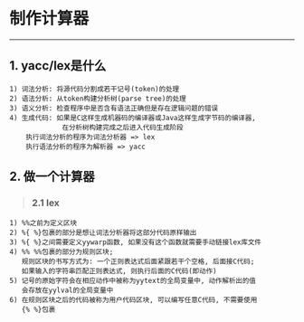 # **制作计算器** #
***


## **1. yacc/lex是什么** ##
    1) 词法分析: 将源代码分割成若干记号(token)的处理
    2) 语法分析: 从token构建分析树(parse tree)的处理
    3) 语义分析: 检查程序中是否含有语法正确但是存在逻辑问题的错误
    4) 生成代码: 如果是C这样生成机器码的编译器或Java这样生成字节码的编译器, 
                 在分析树构建完成之后进入代码生成阶段
        执行词法分析的程序为词法分析器 => lex
        执行语法分析的程序为解析器 => yacc


## **2. 做一个计算器** ##
> ### **2.1 lex** ###
    1) %%之前为定义区块
    2) %{ %}包裹的部分是想让词法分析器将这部分代码原样输出
    3) %{ %}之间需要定义yywarp函数, 如果没有这个函数就需要手动链接lex库文件
    4) %% %%包裹的部分为规则区块;
       规则区块的书写方式为: 一个正则表达式后面紧跟若干个空格, 后面接C代码;
       如果输入的字符串匹配正则表达式, 则执行后面的C代码(即动作)
    5) 记号的原始字符会在相应动作中被称为yytext的全局变量中, 动作解析出的值
       会存放在yylval的全局变量中
    6) 在规则区块之后的代码被称为用户代码区块, 可以编写任意C代码, 不需要使用
       {% %}包裹
